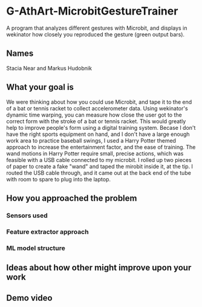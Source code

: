 # G-AthArt-MicrobitGestureTrainer
A program that analyzes different gestures with Microbit, and displays in wekinator how closely you reproduced the gesture (green output bars).

## Names
Stacia Near and Markus Hudobnik

## What your goal is
We were thinking about how you could use Microbit, and tape it to the end of a bat or tennis racket to collect accelerometer data. Using wekinator's dynamic time warping, you can measure how close the user got to the correct form with the stroke of a bat or tennis racket.
This would greatly help to improve people's form using a digital training system.
Becase I don't have the right sports equipment on hand, and I don't have a large enough work area to practice baseball swings, I used a Harry Potter themed approach to increase the entertainment factor, and the ease of training.
The wand motions in Harry Potter require small, precise actions, which was feasible with a USB cable connected to my microbit. I rolled up two pieces of paper to create a fake "wand" and taped the mirobit inside it, at the tip. I routed the USB cable through, and it came out at the back end of the tube with room to spare to plug into the laptop.

## How you approached the problem
### Sensors used
### Feature extractor approach
### ML model structure

## Ideas about how other might improve upon your work
## Demo video
